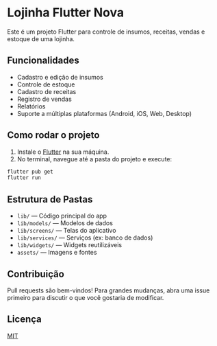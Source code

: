 # Lojinha Flutter Nova

Este é um projeto Flutter para controle de insumos, receitas, vendas e estoque de uma lojinha.

## Funcionalidades
- Cadastro e edição de insumos
- Controle de estoque
- Cadastro de receitas
- Registro de vendas
- Relatórios
- Suporte a múltiplas plataformas (Android, iOS, Web, Desktop)

## Como rodar o projeto

1. Instale o [Flutter](https://docs.flutter.dev/get-started/install) na sua máquina.
2. No terminal, navegue até a pasta do projeto e execute:

```sh
flutter pub get
flutter run
```

## Estrutura de Pastas
- `lib/` — Código principal do app
- `lib/models/` — Modelos de dados
- `lib/screens/` — Telas do aplicativo
- `lib/services/` — Serviços (ex: banco de dados)
- `lib/widgets/` — Widgets reutilizáveis
- `assets/` — Imagens e fontes

## Contribuição
Pull requests são bem-vindos! Para grandes mudanças, abra uma issue primeiro para discutir o que você gostaria de modificar.

## Licença
[MIT](LICENSE)
